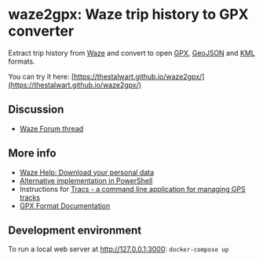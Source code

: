 # waze2gpx: Waze trip history to GPX converter

Extract trip history from [Waze](https://www.waze.com/company)
and convert to open [GPX](https://en.wikipedia.org/wiki/GPS_Exchange_Format), [GeoJSON](https://en.wikipedia.org/wiki/GeoJSON) and [KML](https://en.wikipedia.org/wiki/Keyhole_Markup_Language) formats.

You can try it here: [https://thestalwart.github.io/waze2gpx/](https://thestalwart.github.io/waze2gpx/)

## Discussion

- [Waze Forum thread](https://www.waze.com/forum/viewtopic.php?t=412187)

## More info

- [Waze Help: Download your personal data](https://support.google.com/waze/answer/9002354)
- [Alternative implementation in PowerShell](https://www.waze.com/forum/viewtopic.php?t=261936)
- Instructions for [Tracs - a command line application for managing GPS tracks](https://tracs.readthedocs.io/en/latest/waze/)
- [GPX Format Documentation](https://www.topografix.com/gpx.asp)

## Development environment

To run a local web server at http://127.0.0.1:3000:
`docker-compose up`
